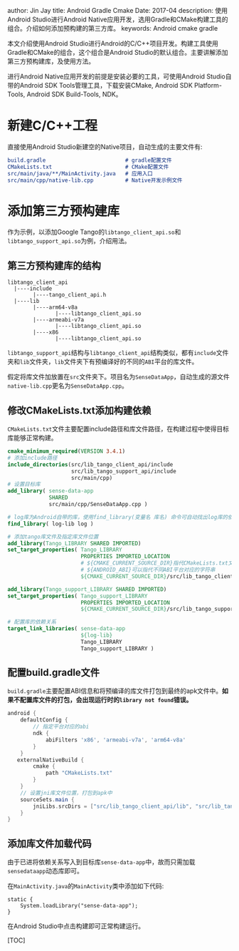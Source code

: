 author: Jin Jay
title: Android Gradle Cmake
Date: 2017-04
description: 使用Android Studio进行Android Native应用开发，选用Gradle和CMake构建工具的组合。介绍如何添加预构建的第三方库。
keywords: Android
          cmake
          gradle

本文介绍使用Android Studio进行Android的C/C++项目开发。构建工具使用Gradle和CMake的组合，这个组合是Android Studio的默认组合。主要讲解添加第三方预构建库，及使用方法。

进行Android Native应用开发的前提是安装必要的工具，可使用Android Studio自带的Android SDK Tools管理工具，下载安装CMake, Android SDK Platform-Tools, Android SDK Build-Tools, NDK。

# 新建C/C++工程
直接使用Android Studio新建空的Native项目，自动生成的主要文件有:

```CMake
build.gradle                         # gradle配置文件
CMakeLists.txt                       # CMake配置文件
src/main/java/**/MainActivity.java   # 应用入口
src/main/cpp/native-lib.cpp          # Native开发示例文件
```

# 添加第三方预构建库
作为示例，以添加Google Tango的`libtango_client_api.so`和`libtango_support_api.so`为例，介绍用法。

## 第三方预构建库的结构

```
libtango_client_api
  |----include
        |----tango_client_api.h
  |----lib
        |----arm64-v8a
               |----libtango_client_api.so
        |----armeabi-v7a
               |----libtango_client_api.so
        |----x86
               |----libtango_client_api.so
```

`libtango_support_api`结构与`libtango_client_api`结构类似，都有`include`文件夹和`lib`文件夹，`lib`文件夹下有预编译好的不同的`ABI`平台的库文件。

假定将库文件加放置在`src`文件夹下。项目名为`SenseDataApp`，自动生成的源文件`native-lib.cpp`更名为`SenseDataApp.cpp`。

## 修改CMakeLists.txt添加构建依赖

`CMakeLists.txt`文件主要配置include路径和库文件路径，在构建过程中使得目标库能够正常构建。

```CMake
cmake_minimum_required(VERSION 3.4.1)
# 添加include路径
include_directories(src/lib_tango_client_api/include
                    src/lib_tango_support_api/include
                    src/main/cpp)
# 设置目标库
add_library( sense-data-app
             SHARED
             src/main/cpp/SenseDataApp.cpp )

# log库为Android自带的库，使用find_library(变量名 库名) 命令可自动找出log库的依赖
find_library( log-lib log )

# 添加tango库文件及指定库文件位置
add_library(Tango_LIBRARY SHARED IMPORTED)
set_target_properties( Tango_LIBRARY
                       PROPERTIES IMPORTED_LOCATION
                       # ${CMAKE_CURRENT_SOURCE_DIR}指代CMakeLists.txt文件的位置，为了确保能够找到库文件，使用绝对路径
                       # ${ANDROID_ABI}可以指代不同ABI平台对应的字符串
                       ${CMAKE_CURRENT_SOURCE_DIR}/src/lib_tango_client_api/lib/${ANDROID_ABI}/libtango_client_api.so )

add_library(Tango_support_LIBRARY SHARED IMPORTED)
set_target_properties( Tango_support_LIBRARY
                       PROPERTIES IMPORTED_LOCATION
                       ${CMAKE_CURRENT_SOURCE_DIR}/src/lib_tango_support_api/lib/${ANDROID_ABI}/libtango_support_api.so )

# 配置库的依赖关系
target_link_libraries( sense-data-app
                       ${log-lib}
                       Tango_LIBRARY
                       Tango_support_LIBRARY )
```

## 配置build.gradle文件

`build.gradle`主要配置ABI信息和将预编译的库文件打包到最终的apk文件中。**如果不配置库文件的打包，会出现运行时的`library not found`错误。**

```Groovy
android {
    defaultConfig {
        // 指定平台对应的abi
        ndk {
            abiFilters 'x86', 'armeabi-v7a', 'arm64-v8a'
        }
    }
   externalNativeBuild {
        cmake {
            path "CMakeLists.txt"
        }
    }
    // 设置jni库文件位置，打包到apk中
    sourceSets.main {
        jniLibs.srcDirs = ["src/lib_tango_client_api/lib", "src/lib_tango_support_api/lib"]
    }
}
```

## 添加库文件加载代码
由于已进将依赖关系写入到目标库`sense-data-app`中，故而只需加载`sensedataapp`动态库即可。

在`MainActivity.java`的`MainActivity`类中添加如下代码:

```
static {
    System.loadLibrary("sense-data-app");
}
```

在Android Studio中点击构建即可正常构建运行。

[TOC]